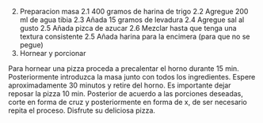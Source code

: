 2. Preparacion masa
    2.1 400 gramos de harina de trigo 
    2.2 Agregue 200 ml de agua tibia
    2.3 Añada 15 gramos de levadura
    2.4 Agregue sal al gusto
    2.5 Añada pizca de azucar
    2.6 Mezclar hasta que tenga una textura consistente
    2.5 Añada harina para la encimera (para que no se pegue)
4. Hornear y porcionar 

Para hornear una pizza proceda a precalentar el horno durante 15 min.
Posteriormente introduzca la masa junto con todos los ingredientes.
Espere aproximadamente 30 minutos y retire del horno.
Es importante dejar reposar la pizza 10 min.
Posterior de acuerdo a las porciones deseadas, corte en forma de cruz y posteriormente en forma de x, de ser necesario repita el proceso.
Disfrute su deliciosa pizza. 